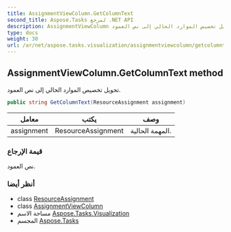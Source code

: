 ```yaml
---
title: AssignmentViewColumn.GetColumnText
second_title: Aspose.Tasks لمرجع .NET API
description: AssignmentViewColumn طريقة. تحويل تخصيص الموارد الحالي إلى نص العمود.
type: docs
weight: 30
url: /ar/net/aspose.tasks.visualization/assignmentviewcolumn/getcolumntext/
---
```

## AssignmentViewColumn.GetColumnText method

تحويل تخصيص الموارد الحالي إلى نص العمود.

```csharp
public string GetColumnText(ResourceAssignment assignment)
```

| معامل | يكتب | وصف |
| --- | --- | --- |
| assignment | ResourceAssignment | المهمة الحالية. |

### قيمة الإرجاع

نص العمود.

### أنظر أيضا

* class [ResourceAssignment](../../../aspose.tasks/resourceassignment/)
* class [AssignmentViewColumn](../)
* مساحة الاسم [Aspose.Tasks.Visualization](../../assignmentviewcolumn/)
* المجسم [Aspose.Tasks](../../../)


